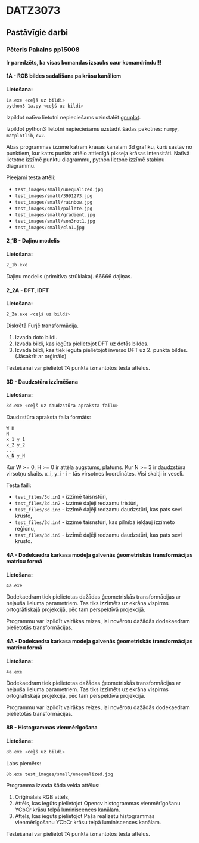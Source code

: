 # DATZ3073
## Pastāvīgie darbi
### Pēteris Pakalns pp15008

**Ir paredzēts, ka visas komandas izsauks caur komandrindu!!!**

#### 1A - RGB bildes sadalīšana pa krāsu kanāliem

__Lietošana:__
```sh
1a.exe <ceļš uz bildi>
python3 1a.py <ceļš uz bildi>
```

Izpildot natīvo lietotni nepieciešams uzinstalēt [gnuplot](http://www.gnuplot.info/).

Izpildot python3 lietotni nepieciešams uzstādīt šādas pakotnes: `numpy`, `matplotlib`, `cv2`.

Abas programmas izzīmē katram krāsas kanālam 3d grafiku, kurš sastāv no punktiem, kur katrs punkts attēlo attiecīgā pikseļa krāsas intensitāti. Natīvā lietotne izzīmē punktu diagrammu, python lietone izzīmē stabiņu diagrammu.

Pieejami testa attēli:
* `test_images/small/unequalized.jpg`
* `test_images/small/3991273.jpg`
* `test_images/small/rainbow.jpg`
* `test_images/small/pallete.jpg`
* `test_images/small/gradient.jpg`
* `test_images/small/son3rot1.jpg`
* `test_images/small/cln1.jpg`

#### 2_1B - Daļiņu modelis

__Lietošana:__
```sh
2_1b.exe
```

Daļiņu modelis (primitīva strūklaka). 66666 daļiņas.

#### 2_2A - DFT, IDFT

__Lietošana:__
```sh
2_2a.exe <ceļš uz bildi>
```

Diskrētā Furjē transformācija.
1) Izvada doto bildi.
2) Izvada bildi, kas iegūta pielietojot DFT uz dotās bildes.
3) Izvada bildi, kas tiek iegūta pielietojot inverso DFT uz 2. punkta bildes. (Jāsakrīt ar orģinālo)

Testēšanai var pielietot *1A* punktā izmantotos testa attēlus.

#### 3D - Daudzstūra izzīmēšana

__Lietošana:__
```sh
3d.exe <ceļš uz daudzstūra apraksta failu>
```

Daudzstūra apraksta faila formāts:
```txt
W H
N
x_1 y_1
x_2 y_2
...
x_N y_N
```
Kur W >= 0, H >= 0 ir attēla augstums, platums. Kur N >= 3 ir daudzstūra virsotņu skaits. x_i, y_i - i - tās virsotnes koordinātes.
Visi skaitļi ir veseli.

Testa faili:
* `test_files/3d.in1` - izzīmē taisnstūri,
* `test_files/3d.in2` - izzīmē daļēji redzamu trīstūri,
* `test_files/3d.in3` - izzīmē daļēji redzamu daudzstūri, kas pats sevi krusto,
* `test_files/3d.in4` - izzīmē taisnstūri, kas pilnībā iekļauj izzīmēto reģionu,
* `test_files/3d.in5` - izzīmē daļēji redzamu daudzstūri, kas pats sevi krusto.

#### 4A - Dodekaedra karkasa modeļa galvenās ģeometriskās transformācijas matricu formā

__Lietošana:__
```sh
4a.exe
```

Dodekaedram tiek pielietotas dažādas ģeometriskās transformācijas ar nejauša lieluma parametriem.
Tas tiks izzīmēts uz ekrāna vispirms ortogrāfiskajā projekcijā, pēc tam perspektīvā projekcijā.

Programmu var izpildīt vairākas reizes, lai novērotu dažādās dodekaedram pielietotās transformācijas.

#### 4A - Dodekaedra karkasa modeļa galvenās ģeometriskās transformācijas matricu formā

__Lietošana:__
```sh
4a.exe
```

Dodekaedram tiek pielietotas dažādas ģeometriskās transformācijas ar nejauša lieluma parametriem.
Tas tiks izzīmēts uz ekrāna vispirms ortogrāfiskajā projekcijā, pēc tam perspektīvā projekcijā.

Programmu var izpildīt vairākas reizes, lai novērotu dažādās dodekaedram pielietotās transformācijas.

#### 8B - Histogrammas vienmērīgošana

__Lietošana:__
```sh
8b.exe <ceļš uz bildi>
```

Labs piemērs:
```
8b.exe test_images/small/unequalized.jpg
```

Programma izvada šāda veida attēlus:
1) Oriģinālais RGB attēls,
2) Attēls, kas iegūts pielietojot Opencv histogrammas vienmērīgošanu YCbCr krāsu telpā luminiscences kanālam.
3) Attēls, kas iegūts pielietojot Paša realizētu histogrammas vienmērīgošanu YCbCr krāsu telpā luminiscences kanālam.

Testēšanai var pielietot *1A* punktā izmantotos testa attēlus.

